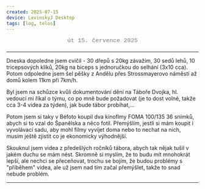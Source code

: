 ```yaml
---
created: 2025-07-15
device: LevinskyJ Desktop
tags: [log, telos]
---
```


<div style="text-align: center; color: gray; font-size: 1.1em; margin-bottom: 20px; font-family: Courier New">
  út 15. července 2025
</div>

---

Dneska dopoledne jsem cvičil - 30 dřepů s 20kg závažím, 30 sedů lehů, 10 tricepsových kliků, 20kg na biceps s jednoručkou do selhání (3x10 cca). Potom odpoledne jsem šel pěšky z Andělu přes Strossmayerovo náměstí až domů kolem 11km při 7km/h.

Byl jsem na schůzce kvůli dokumentování dění na Táboře Dvojka, hl. vedoucí mi říkal o týmu, co po mně bude požadovat (je to dost volné, takže cca 3-4 videa za týden), jak bude tábor probíhat,...

Potom jsem si taky v Béfoto koupil dva kinoflmy FOMA 100/135 36 snímků, abych si to vzal do Španělska a něco fotil. Přemýšlím, jestli si mám koupit i vyvolávací sadu, aby mohl filmy vyvíjet doma nebo to nechat na nich, musím ještě zjistit co je ekonomicky výhodnější.

Skouknul jsem videa z předešlých ročníků tábora, abych tak nějak tušil v jakém duchu se mám nést. Skromně si myslím, že to budu mít mnohokrát lepší, ale nechci se přeceňovat, trochu se bojím, že budou problémy s "příběhem" videa, ale už jsem nad tím začal přemýšlet, takže to snad nebude problém.

---
